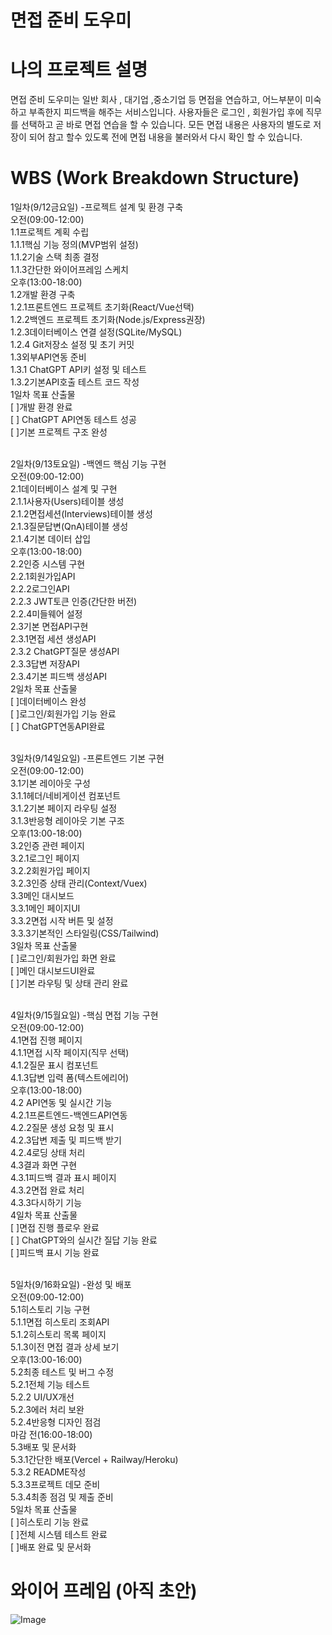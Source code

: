# 면접 준비 도우미 

# 나의 프로젝트 설명

면접 준비 도우미는 일반 회사 , 대기업 ,중소기업 등 면접을 연습하고, 어느부분이 미숙하고 부족한지 피드백을 해주는 서비스입니다. 사용자들은 로그인 , 회원가입 후에 직무를 선택하고 곧 바로 면접 연습을 할 수 있습니다. 모든 면접 내용은 사용자의 별도로 저장이 되어 참고 할수 있도록 전에 면접 내용을 불러와서 다시 확인 할 수 있습니다.

# WBS (Work Breakdown Structure)

1일차(9/12금요일) -프로젝트 설계 및 환경 구축						
오전(09:00-12:00)						
1.1프로젝트 계획 수립						
1.1.1핵심 기능 정의(MVP범위 설정)						
1.1.2기술 스택 최종 결정						
1.1.3간단한 와이어프레임 스케치						
오후(13:00-18:00)						
1.2개발 환경 구축						
1.2.1프론트엔드 프로젝트 초기화(React/Vue선택)						
1.2.2백엔드 프로젝트 초기화(Node.js/Express권장)						
1.2.3데이터베이스 연결 설정(SQLite/MySQL)						
1.2.4 Git저장소 설정 및 초기 커밋						
1.3외부API연동 준비						
1.3.1 ChatGPT API키 설정 및 테스트						
1.3.2기본API호출 테스트 코드 작성						
1일차 목표 산출물						
[ ]개발 환경 완료						
[ ] ChatGPT API연동 테스트 성공						
[ ]기본 프로젝트 구조 완성						
 						
                        
2일차(9/13토요일) -백엔드 핵심 기능 구현						
오전(09:00-12:00)						
2.1데이터베이스 설계 및 구현						
2.1.1사용자(Users)테이블 생성						
2.1.2면접세션(Interviews)테이블 생성						
2.1.3질문답변(QnA)테이블 생성						
2.1.4기본 데이터 삽입						
오후(13:00-18:00)						
2.2인증 시스템 구현						
2.2.1회원가입API						
2.2.2로그인API						
2.2.3 JWT토큰 인증(간단한 버전)						
2.2.4미들웨어 설정						
2.3기본 면접API구현						
2.3.1면접 세션 생성API						
2.3.2 ChatGPT질문 생성API						
2.3.3답변 저장API						
2.3.4기본 피드백 생성API						
2일차 목표 산출물						
[ ]데이터베이스 완성						
[ ]로그인/회원가입 기능 완료						
[ ] ChatGPT연동API완료						
 						
                        
3일차(9/14일요일) -프론트엔드 기본 구현						
오전(09:00-12:00)						
3.1기본 레이아웃 구성						
3.1.1헤더/네비게이션 컴포넌트						
3.1.2기본 페이지 라우팅 설정						
3.1.3반응형 레이아웃 기본 구조						
오후(13:00-18:00)						
3.2인증 관련 페이지						
3.2.1로그인 페이지						
3.2.2회원가입 페이지						
3.2.3인증 상태 관리(Context/Vuex)						
3.3메인 대시보드						
3.3.1메인 페이지UI						
3.3.2면접 시작 버튼 및 설정						
3.3.3기본적인 스타일링(CSS/Tailwind)						
3일차 목표 산출물						
[ ]로그인/회원가입 화면 완료						
[ ]메인 대시보드UI완료						
[ ]기본 라우팅 및 상태 관리 완료						
 						
                        
4일차(9/15월요일) -핵심 면접 기능 구현						
오전(09:00-12:00)						
4.1면접 진행 페이지						
4.1.1면접 시작 페이지(직무 선택)						
4.1.2질문 표시 컴포넌트						
4.1.3답변 입력 폼(텍스트에리어)						
오후(13:00-18:00)						
4.2 API연동 및 실시간 기능						
4.2.1프론트엔드-백엔드API연동						
4.2.2질문 생성 요청 및 표시						
4.2.3답변 제출 및 피드백 받기						
4.2.4로딩 상태 처리						
4.3결과 화면 구현						
4.3.1피드백 결과 표시 페이지						
4.3.2면접 완료 처리						
4.3.3다시하기 기능						
4일차 목표 산출물						
[ ]면접 진행 플로우 완료						
[ ] ChatGPT와의 실시간 질답 기능 완료						
[ ]피드백 표시 기능 완료						
 						
                        
5일차(9/16화요일) -완성 및 배포						
오전(09:00-12:00)						
5.1히스토리 기능 구현						
5.1.1면접 히스토리 조회API						
5.1.2히스토리 목록 페이지						
5.1.3이전 면접 결과 상세 보기						
오후(13:00-16:00)						
5.2최종 테스트 및 버그 수정						
5.2.1전체 기능 테스트						
5.2.2 UI/UX개선						
5.2.3에러 처리 보완						
5.2.4반응형 디자인 점검						
마감 전(16:00-18:00)						
5.3배포 및 문서화						
5.3.1간단한 배포(Vercel + Railway/Heroku)						
5.3.2 README작성						
5.3.3프로젝트 데모 준비						
5.3.4최종 점검 및 제출 준비						
5일차 목표 산출물						
[ ]히스토리 기능 완료						
[ ]전체 시스템 테스트 완료						
[ ]배포 완료 및 문서화						





# 와이어 프레임 (아직 초안)

![Image](https://github.com/user-attachments/assets/7e1ae888-6ec0-4f2a-b88e-5227bf695f99)
